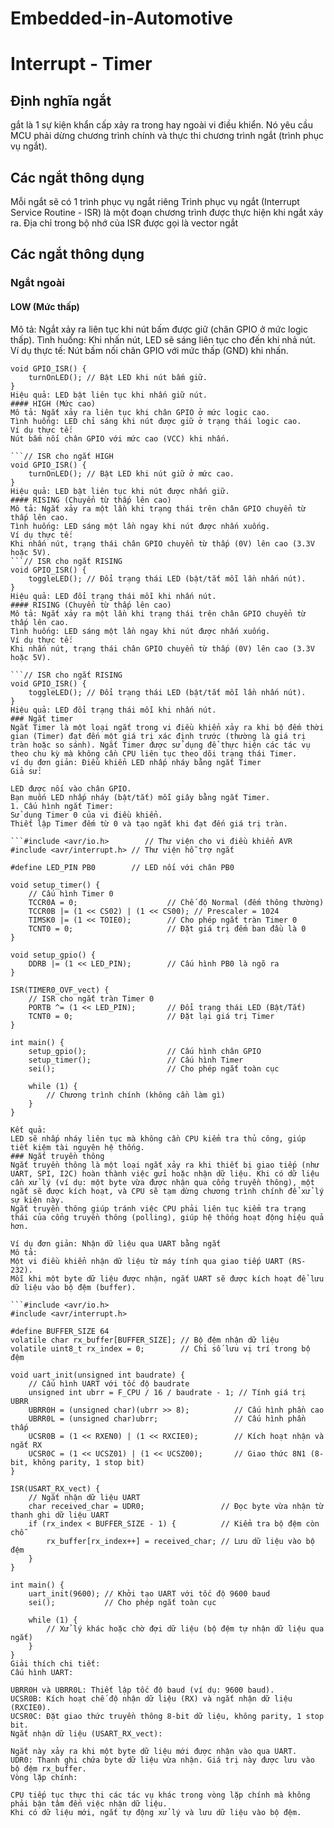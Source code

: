 # Embedded-in-Automotive
# Interrupt - Timer
## Định nghĩa ngắt
gắt là 1 sự kiện khẩn cấp xảy ra trong hay ngoài vi điều khiển. Nó yêu cầu MCU phải dừng chương trình chính và thực thi chương trình ngắt (trình phục vụ ngắt).
## Các ngắt thông dụng
Mỗi ngắt sẽ có 1 trình phục vụ ngắt riêng
Trình phục vụ ngắt (Interrupt Service Routine - ISR) là một đoạn chương trình được thực hiện khi ngắt xảy ra.
Địa chỉ trong bộ nhớ của ISR được gọi là vector ngắt
## Các ngắt thông dụng 
### Ngắt ngoài
#### LOW (Mức thấp)
Mô tả: Ngắt xảy ra liên tục khi nút bấm được giữ (chân GPIO ở mức logic thấp).
Tình huống: Khi nhấn nút, LED sẽ sáng liên tục cho đến khi nhả nút.
Ví dụ thực tế:
Nút bấm nối chân GPIO với mức thấp (GND) khi nhấn.
```// ISR cho ngắt LOW
void GPIO_ISR() {
    turnOnLED(); // Bật LED khi nút bấm giữ.
}
Hiệu quả: LED bật liên tục khi nhấn giữ nút.
#### HIGH (Mức cao)
Mô tả: Ngắt xảy ra liên tục khi chân GPIO ở mức logic cao.
Tình huống: LED chỉ sáng khi nút được giữ ở trạng thái logic cao.
Ví dụ thực tế:
Nút bấm nối chân GPIO với mức cao (VCC) khi nhấn.

```// ISR cho ngắt HIGH
void GPIO_ISR() {
    turnOnLED(); // Bật LED khi nút giữ ở mức cao.
}
Hiệu quả: LED bật liên tục khi nút được nhấn giữ.
#### RISING (Chuyển từ thấp lên cao)
Mô tả: Ngắt xảy ra một lần khi trạng thái trên chân GPIO chuyển từ thấp lên cao.
Tình huống: LED sáng một lần ngay khi nút được nhấn xuống.
Ví dụ thực tế:
Khi nhấn nút, trạng thái chân GPIO chuyển từ thấp (0V) lên cao (3.3V hoặc 5V).
```// ISR cho ngắt RISING
void GPIO_ISR() {
    toggleLED(); // Đổi trạng thái LED (bật/tắt mỗi lần nhấn nút).
}
Hiệu quả: LED đổi trạng thái mỗi khi nhấn nút.
#### RISING (Chuyển từ thấp lên cao)
Mô tả: Ngắt xảy ra một lần khi trạng thái trên chân GPIO chuyển từ thấp lên cao.
Tình huống: LED sáng một lần ngay khi nút được nhấn xuống.
Ví dụ thực tế:
Khi nhấn nút, trạng thái chân GPIO chuyển từ thấp (0V) lên cao (3.3V hoặc 5V).

```// ISR cho ngắt RISING
void GPIO_ISR() {
    toggleLED(); // Đổi trạng thái LED (bật/tắt mỗi lần nhấn nút).
}
Hiệu quả: LED đổi trạng thái mỗi khi nhấn nút.
### Ngắt timer
Ngắt Timer là một loại ngắt trong vi điều khiển xảy ra khi bộ đếm thời gian (Timer) đạt đến một giá trị xác định trước (thường là giá trị tràn hoặc so sánh). Ngắt Timer được sử dụng để thực hiện các tác vụ theo chu kỳ mà không cần CPU liên tục theo dõi trạng thái Timer.
ví dụ đơn giản: Điều khiển LED nhấp nháy bằng ngắt Timer
Giả sử:

LED được nối vào chân GPIO.
Bạn muốn LED nhấp nháy (bật/tắt) mỗi giây bằng ngắt Timer.
1. Cấu hình ngắt Timer:
Sử dụng Timer 0 của vi điều khiển.
Thiết lập Timer đếm từ 0 và tạo ngắt khi đạt đến giá trị tràn.

```#include <avr/io.h>        // Thư viện cho vi điều khiển AVR
#include <avr/interrupt.h> // Thư viện hỗ trợ ngắt

#define LED_PIN PB0        // LED nối với chân PB0

void setup_timer() {
    // Cấu hình Timer 0
    TCCR0A = 0;                    // Chế độ Normal (đếm thông thường)
    TCCR0B |= (1 << CS02) | (1 << CS00); // Prescaler = 1024
    TIMSK0 |= (1 << TOIE0);        // Cho phép ngắt tràn Timer 0
    TCNT0 = 0;                     // Đặt giá trị đếm ban đầu là 0
}

void setup_gpio() {
    DDRB |= (1 << LED_PIN);        // Cấu hình PB0 là ngõ ra
}

ISR(TIMER0_OVF_vect) {
    // ISR cho ngắt tràn Timer 0
    PORTB ^= (1 << LED_PIN);       // Đổi trạng thái LED (Bật/Tắt)
    TCNT0 = 0;                     // Đặt lại giá trị Timer
}

int main() {
    setup_gpio();                  // Cấu hình chân GPIO
    setup_timer();                 // Cấu hình Timer
    sei();                         // Cho phép ngắt toàn cục

    while (1) {
        // Chương trình chính (không cần làm gì)
    }
}

Kết quả:
LED sẽ nhấp nháy liên tục mà không cần CPU kiểm tra thủ công, giúp tiết kiệm tài nguyên hệ thống.
### Ngắt truyền thông
Ngắt truyền thông là một loại ngắt xảy ra khi thiết bị giao tiếp (như UART, SPI, I2C) hoàn thành việc gửi hoặc nhận dữ liệu. Khi có dữ liệu cần xử lý (ví dụ: một byte vừa được nhận qua cổng truyền thông), một ngắt sẽ được kích hoạt, và CPU sẽ tạm dừng chương trình chính để xử lý sự kiện này.
Ngắt truyền thông giúp tránh việc CPU phải liên tục kiểm tra trạng thái của cổng truyền thông (polling), giúp hệ thống hoạt động hiệu quả hơn.

Ví dụ đơn giản: Nhận dữ liệu qua UART bằng ngắt
Mô tả:
Một vi điều khiển nhận dữ liệu từ máy tính qua giao tiếp UART (RS-232).
Mỗi khi một byte dữ liệu được nhận, ngắt UART sẽ được kích hoạt để lưu dữ liệu vào bộ đệm (buffer).

```#include <avr/io.h>
#include <avr/interrupt.h>

#define BUFFER_SIZE 64
volatile char rx_buffer[BUFFER_SIZE]; // Bộ đệm nhận dữ liệu
volatile uint8_t rx_index = 0;        // Chỉ số lưu vị trí trong bộ đệm

void uart_init(unsigned int baudrate) {
    // Cấu hình UART với tốc độ baudrate
    unsigned int ubrr = F_CPU / 16 / baudrate - 1; // Tính giá trị UBRR
    UBRR0H = (unsigned char)(ubrr >> 8);          // Cấu hình phần cao
    UBRR0L = (unsigned char)ubrr;                 // Cấu hình phần thấp
    UCSR0B = (1 << RXEN0) | (1 << RXCIE0);        // Kích hoạt nhận và ngắt RX
    UCSR0C = (1 << UCSZ01) | (1 << UCSZ00);       // Giao thức 8N1 (8-bit, không parity, 1 stop bit)
}

ISR(USART_RX_vect) {
    // Ngắt nhận dữ liệu UART
    char received_char = UDR0;                 // Đọc byte vừa nhận từ thanh ghi dữ liệu UART
    if (rx_index < BUFFER_SIZE - 1) {          // Kiểm tra bộ đệm còn chỗ
        rx_buffer[rx_index++] = received_char; // Lưu dữ liệu vào bộ đệm
    }
}

int main() {
    uart_init(9600); // Khởi tạo UART với tốc độ 9600 baud
    sei();           // Cho phép ngắt toàn cục

    while (1) {
        // Xử lý khác hoặc chờ đợi dữ liệu (bộ đệm tự nhận dữ liệu qua ngắt)
    }
}
Giải thích chi tiết:
Cấu hình UART:

UBRR0H và UBRR0L: Thiết lập tốc độ baud (ví dụ: 9600 baud).
UCSR0B: Kích hoạt chế độ nhận dữ liệu (RX) và ngắt nhận dữ liệu (RXCIE0).
UCSR0C: Đặt giao thức truyền thông 8-bit dữ liệu, không parity, 1 stop bit.
Ngắt nhận dữ liệu (USART_RX_vect):

Ngắt này xảy ra khi một byte dữ liệu mới được nhận vào qua UART.
UDR0: Thanh ghi chứa byte dữ liệu vừa nhận. Giá trị này được lưu vào bộ đệm rx_buffer.
Vòng lặp chính:

CPU tiếp tục thực thi các tác vụ khác trong vòng lặp chính mà không phải bận tâm đến việc nhận dữ liệu.
Khi có dữ liệu mới, ngắt tự động xử lý và lưu dữ liệu vào bộ đệm.

